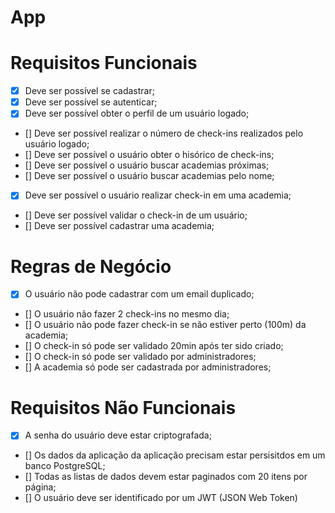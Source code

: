 # App

# Requisitos Funcionais

- [X] Deve ser possível se cadastrar;
- [X] Deve ser possível se autenticar;
- [X] Deve ser possível obter o perfil de um usuário logado;
- [] Deve ser possível realizar o número de check-ins realizados pelo usuário logado;
- [] Deve ser possível o usuário obter o hisórico de check-ins;
- [] Deve ser possível o usuário buscar academias próximas;
- [] Deve ser possível o usuário buscar academias pelo nome;
- [X] Deve ser possível o usuário realizar check-in em uma academia;
- [] Deve ser possível validar o check-in de um usuário;
- [] Deve ser possível cadastrar uma academia;

# Regras de Negócio

- [X] O usuário não pode cadastrar com um email duplicado;
- [] O usuário não fazer 2 check-ins no mesmo dia;
- [] O usuário não pode fazer check-in se não estiver perto (100m) da academia;
- [] O check-in só pode ser validado 20min após ter sido criado;
- [] O check-in só pode ser validado por administradores;
- [] A academia só pode ser cadastrada por administradores;

# Requisitos Não Funcionais

- [X] A senha do usuário deve estar criptografada;
- [] Os dados da aplicação da aplicação precisam estar persisitdos em um banco PostgreSQL;
- [] Todas as listas de dados devem estar paginados com 20 itens por página;
- [] O usuário deve ser identificado por um JWT (JSON Web Token)

